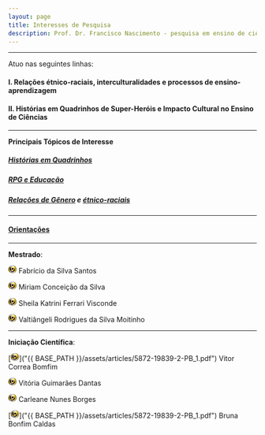 ```yaml
---
layout: page
title: Interesses de Pesquisa
description: Prof. Dr. Francisco Nascimento - pesquisa em ensino de ciências e educação
---
```



---
Atuo nas seguintes linhas:

#### I. Relações étnico-raciais, interculturalidades e processos de ensino-aprendizagem

#### II. Histórias em Quadrinhos de Super-Heróis e Impacto Cultural no Ensino de Ciências

---

**Principais Tópicos de Interesse**

##### [Histórias em Quadrinhos](https://itxesco.github.io/pages/hq.html)

##### [RPG e Educação](https://itxesco.github.io/pages/rpg.html)

##### [Relações de Gênero](itxesco.github.io/pages/genero.html) e [étnico-raciais](itxesco.github.io/pages/etnicoraciais.html)

---
#### [Orientações](https://itxesco.github.io/pages/alunos.html)

---

**Mestrado**:

 [![lattes](icons16/lattes-icon.png)]("http://lattes.cnpq.br/7551985613163404") Fabrício da Silva Santos  

 [![lattes](icons16/lattes-icon.png)](http://lattes.cnpq.br/4026848433366326) Miriam Conceição da Silva

 [![lattes](icons16/lattes-icon.png)](http://lattes.cnpq.br/8317287394228958) Sheila Katrini Ferrari Visconde

 [![lattes](icons16/lattes-icon.png)](http://lattes.cnpq.br/0265292324050570) Valtiângeli Rodrigues da Silva Moitinho

 ---

**Iniciação Científica**:

[![lattes](icons16/lattes-icon.png)]("{{ BASE_PATH }}/assets/articles/5872-19839-2-PB_1.pdf") Vitor Correa Bomfim

[![lattes](icons16/lattes-icon.png)](http://lattes.cnpq.br/0441717524768073) Vitória Guimarães Dantas  

[![lattes](icons16/lattes-icon.png)](http://lattes.cnpq.br/5977115182619808) Carleane Nunes Borges

[![lattes](icons16/lattes-icon.png)]("{{ BASE_PATH }}/assets/articles/5872-19839-2-PB_1.pdf") Bruna Bonfim Caldas   
